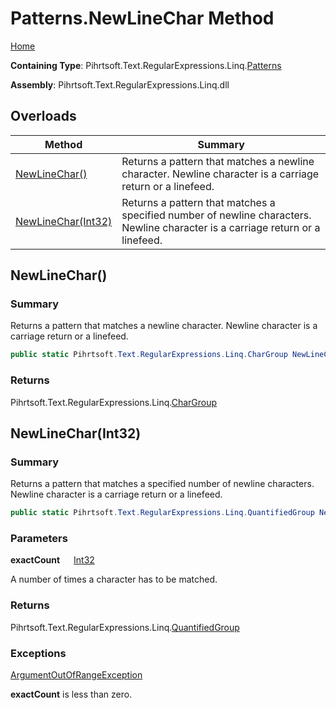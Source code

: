 # Patterns\.NewLineChar Method

[Home](../../../../../../README.md)

**Containing Type**: Pihrtsoft\.Text\.RegularExpressions\.Linq\.[Patterns](../README.md)

**Assembly**: Pihrtsoft\.Text\.RegularExpressions\.Linq\.dll

## Overloads

| Method | Summary |
| ------ | ------- |
| [NewLineChar()](#Pihrtsoft_Text_RegularExpressions_Linq_Patterns_NewLineChar) | Returns a pattern that matches a newline character\. Newline character is a carriage return or a linefeed\. |
| [NewLineChar(Int32)](#Pihrtsoft_Text_RegularExpressions_Linq_Patterns_NewLineChar_System_Int32_) | Returns a pattern that matches a specified number of newline characters\. Newline character is a carriage return or a linefeed\. |

## NewLineChar\(\) <a name="Pihrtsoft_Text_RegularExpressions_Linq_Patterns_NewLineChar"></a>

### Summary

Returns a pattern that matches a newline character\. Newline character is a carriage return or a linefeed\.

```csharp
public static Pihrtsoft.Text.RegularExpressions.Linq.CharGroup NewLineChar()
```

### Returns

Pihrtsoft\.Text\.RegularExpressions\.Linq\.[CharGroup](../../CharGroup/README.md)

## NewLineChar\(Int32\) <a name="Pihrtsoft_Text_RegularExpressions_Linq_Patterns_NewLineChar_System_Int32_"></a>

### Summary

Returns a pattern that matches a specified number of newline characters\. Newline character is a carriage return or a linefeed\.

```csharp
public static Pihrtsoft.Text.RegularExpressions.Linq.QuantifiedGroup NewLineChar(int exactCount)
```

### Parameters

**exactCount** &emsp; [Int32](https://docs.microsoft.com/en-us/dotnet/api/system.int32)

A number of times a character has to be matched\.

### Returns

Pihrtsoft\.Text\.RegularExpressions\.Linq\.[QuantifiedGroup](../../QuantifiedGroup/README.md)

### Exceptions

[ArgumentOutOfRangeException](https://docs.microsoft.com/en-us/dotnet/api/system.argumentoutofrangeexception)

**exactCount** is less than zero\.

